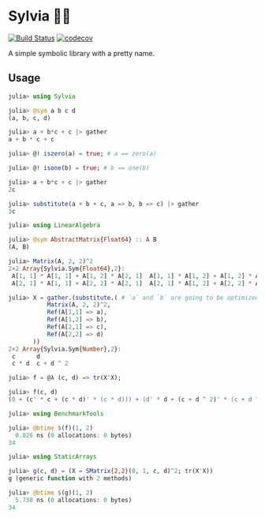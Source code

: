 # Sylvia 🧚🏻

[![Build Status](https://travis-ci.org/dalum/Sylvia.jl.svg?branch=master)](https://travis-ci.org/dalum/Sylvia.jl)
[![codecov](https://codecov.io/gh/dalum/Sylvia.jl/branch/master/graph/badge.svg)](https://codecov.io/gh/dalum/Sylvia.jl)

A simple symbolic library with a pretty name.

## Usage

```julia
julia> using Sylvia

julia> @sym a b c d
(a, b, c, d)

julia> a + b*c + c |> gather
a + b * c + c

julia> @! iszero(a) = true; # a == zero(a)

julia> @! isone(b) = true; # b == one(b)

julia> a + b*c + c |> gather
2c

julia> substitute(a + b + c, a => b, b => c) |> gather
3c

julia> using LinearAlgebra

julia> @sym AbstractMatrix{Float64} :: A B
(A, B)

julia> Matrix(A, 2, 2)^2
2×2 Array{Sylvia.Sym{Float64},2}:
 A[1, 1] * A[1, 1] + A[1, 2] * A[2, 1]  A[1, 1] * A[1, 2] + A[1, 2] * A[2, 2]
 A[2, 1] * A[1, 1] + A[2, 2] * A[2, 1]  A[2, 1] * A[1, 2] + A[2, 2] * A[2, 2]

julia> X = gather.(substitute.( # `a` and `b` are going to be optimized away
           Matrix(A, 2, 2)^2,
           Ref(A[1,1] => a),
           Ref(A[1,2] => b),
           Ref(A[2,1] => c),
           Ref(A[2,2] => d)
       ))
2×2 Array{Sylvia.Sym{Number},2}:
 c      d
 c * d  c + d ^ 2

julia> f = @λ (c, d) => tr(X'X);

julia> f(c, d)
(0 + (c' * c + (c * d)' * (c * d))) + (d' * d + (c + d ^ 2)' * (c + d ^ 2))

julia> using BenchmarkTools

julia> @btime $(f)(1, 2)
  0.026 ns (0 allocations: 0 bytes)
34

julia> using StaticArrays

julia> g(c, d) = (X = SMatrix{2,2}(0, 1, c, d)^2; tr(X'X))
g (generic function with 2 methods)

julia> @btime $(g)(1, 2)
  5.738 ns (0 allocations: 0 bytes)
34
```
